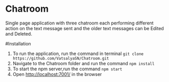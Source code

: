 # Chatroom
Single page application with three chatroom each performing different action on the text message sent and the older text messages can be Edited and Deleted.

#Installation
1. To run the application, run the command in terminal
`git clone https://github.com/VatsalyaSN/Chatroom.git`
2. Navigate to the Chatroom folder and run the command
`npm install`
3. To start the npm server,run the command
`npm start`
4. Open [http://localhost:7001/](http://localhost:7001/) in the browser
